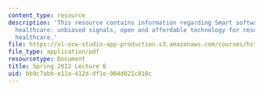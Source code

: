 ```yaml
---
content_type: resource
description: 'This resource contains information regarding Smart software design for
  healthcare: unbiased signals, open and affordable technology for resource-constrained
  healthcare.'
file: https://ol-ocw-studio-app-production.s3.amazonaws.com/courses/hst-s14-health-information-systems-to-improve-quality-of-care-in-resource-poor-settings-spring-2012/bb9c7abbe11a412ddf1e904d021c810c_MITHST_S14S12_lec11_1206.pdf
file_type: application/pdf
resourcetype: Document
title: Spring 2012 Lecture 6
uid: bb9c7abb-e11a-412d-df1e-904d021c810c
---
```

